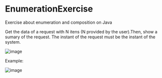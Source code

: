 # EnumerationExercise 
 Exercise about enumeration and composition on Java

Get the data of a request with N itens (N provided by the user).Then, show a sumary of the request. The instant of the request must be the instant of the system.

![image](https://user-images.githubusercontent.com/18338749/113886982-78f35180-9797-11eb-9436-c886c934743e.png)

Example:

![image](https://user-images.githubusercontent.com/18338749/113887039-8577aa00-9797-11eb-994c-e053baac1eb7.png)
